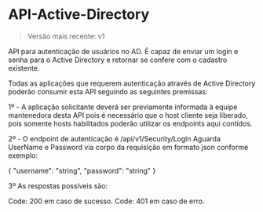 # API-Active-Directory

> Versão mais recente: v1

API para autenticação de usuários no AD. É capaz de enviar um login e senha para o Active Directory e retornar se confere com o cadastro existente.

Todas as aplicações que requerem autenticação através de Active Directory poderão consumir esta API seguindo as seguintes premissas:

1º - A aplicação solicitante deverá ser previamente informada à equipe mantenedora desta API pois é necessário que o host cliente seja liberado, pois somente hosts habilitados poderão utilizar os endpoints aqui contidos.

2º - O endpoint de autenticação é /api/v1/Security/Login
	Aguarda UserName e Password via corpo da requisição em formato json conforme exemplo:
	
{
  "username": "string",
  "password": "string"
}

3º As respostas possíveis são:

 Code: 200 em caso de sucesso.
 Code: 401 em caso de erro.